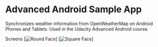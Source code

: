 Advanced Android Sample App
===================================

Synchronizes weather information from OpenWeatherMap on Android Phones and Tablets. Used in the Udacity Advanced Android course.

Screens
[![Round Face](https://github.com/saikiapriyam/AND_P6_GoUbiquitous/blob/master/screens/round.png)]
[![Square Face](https://github.com/saikiapriyam/AND_P6_GoUbiquitous/blob/master/screens/square.png)]
